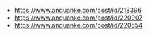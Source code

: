 - https://www.anquanke.com/post/id/218396
- https://www.anquanke.com/post/id/220907
- https://www.anquanke.com/post/id/220554
